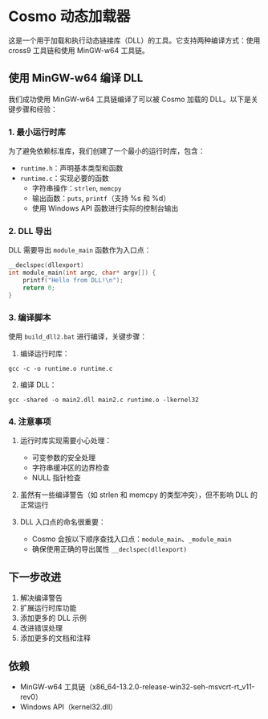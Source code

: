 # Cosmo 动态加载器

这是一个用于加载和执行动态链接库（DLL）的工具。它支持两种编译方式：使用 cross9 工具链和使用 MinGW-w64 工具链。

## 使用 MinGW-w64 编译 DLL

我们成功使用 MinGW-w64 工具链编译了可以被 Cosmo 加载的 DLL。以下是关键步骤和经验：

### 1. 最小运行时库

为了避免依赖标准库，我们创建了一个最小的运行时库，包含：

- `runtime.h`：声明基本类型和函数
- `runtime.c`：实现必要的函数
  - 字符串操作：`strlen`, `memcpy`
  - 输出函数：`puts`, `printf`（支持 %s 和 %d）
  - 使用 Windows API 函数进行实际的控制台输出

### 2. DLL 导出

DLL 需要导出 `module_main` 函数作为入口点：

```c
__declspec(dllexport)
int module_main(int argc, char* argv[]) {
    printf("Hello from DLL!\n");
    return 0;
}
```

### 3. 编译脚本

使用 `build_dll2.bat` 进行编译，关键步骤：

1. 编译运行时库：
```batch
gcc -c -o runtime.o runtime.c
```

2. 编译 DLL：
```batch
gcc -shared -o main2.dll main2.c runtime.o -lkernel32
```

### 4. 注意事项

1. 运行时库实现需要小心处理：
   - 可变参数的安全处理
   - 字符串缓冲区的边界检查
   - NULL 指针检查

2. 虽然有一些编译警告（如 strlen 和 memcpy 的类型冲突），但不影响 DLL 的正常运行

3. DLL 入口点的命名很重要：
   - Cosmo 会按以下顺序查找入口点：`module_main`、`_module_main`
   - 确保使用正确的导出属性 `__declspec(dllexport)`

## 下一步改进

1. 解决编译警告
2. 扩展运行时库功能
3. 添加更多的 DLL 示例
4. 改进错误处理
5. 添加更多的文档和注释

## 依赖

- MinGW-w64 工具链（x86_64-13.2.0-release-win32-seh-msvcrt-rt_v11-rev0）
- Windows API（kernel32.dll） 